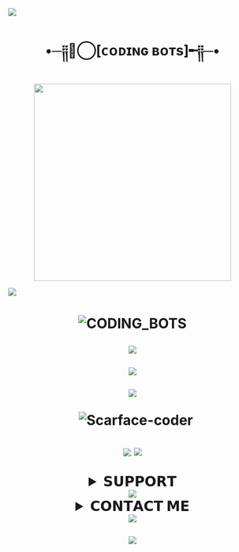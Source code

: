 <img src="https://user-images.githubusercontent.com/73097560/115834477-dbab4500-a447-11eb-908a-139a6edaec5c.gif">
<h1 align="center"><b>•─༐༐╼⃝[ᴄᴏᴅɪɴɢ ʙᴏᴛs]╾༐༐─•</b></h1>
<p align="center"><a href="https://t.me/sxyseller"><img src="https://graph.org/file/c74c714bce27a46bc51aa-b4f7fe8d6b435e01f6.jpg" width="400"></a></p>
<img src="https://user-images.githubusercontent.com/73097560/115834477-dbab4500-a447-11eb-908a-139a6edaec5c.gif">
<h1 align="center"

![CODING_BOTS](https://github-stats-alpha.vercel.app/api?username=Scarface-coder "Scarface-coder")


<img src="https://user-images.githubusercontent.com/73097560/115834477-dbab4500-a447-11eb-908a-139a6edaec5c.gif">

![](https://github-readme-streak-stats.herokuapp.com/?user=Scarface-coder&theme=onedark&hide_border=false)<br/>

<p align="center">
<img src="https://github-stats-alpha.vercel.app/api/?username=Scarface-coder&cc=000&tc=00ff00&ic=fff000&bc=fff" align="center">
</p>

<p align="center">&nbsp;
  <img align="center" src="https://github-readme-stats.vercel.app/api?username=Scarface-coder&&show_icons=true&theme=midnight-purple" alt="Scarface-coder"/></p>        

<p align="center">
<img src="https://github-readme-stats.vercel.app/api/top-langs/?username=Scarface-coder&layout=compact&theme=tokyonight" align="center">



<img src="https://user-images.githubusercontent.com/73097560/115834477-dbab4500-a447-11eb-908a-139a6edaec5c.gif">

<details>
<summary><b>𝗦𝗨𝗣𝗣𝗢𝗥𝗧</b></summary>
<a href="http://t.me/Coding_Bots89"><img title="Telegram" src="https://img.shields.io/badge/Telegram-%23000000.svg?&style=for-the-badge&logo=telegram&logoColor=61DAFB"></a>
</details>

<img src="https://user-images.githubusercontent.com/73097560/115834477-dbab4500-a447-11eb-908a-139a6edaec5c.gif">

<details>
<summary><b>𝗖𝗢𝗡𝗧𝗔𝗖𝗧 𝗠𝗘</b></summary>
<a href="https://t.me/sxyseller"><img title="Telegram" src="https://img.shields.io/badge/Telegram-%23000000.svg?&style=for-the-badge&logo=telegram&logoColor=61DAFB"></a>
</details>


<img src="https://user-images.githubusercontent.com/73097560/115834477-dbab4500-a447-11eb-908a-139a6edaec5c.gif">


<img src="https://readme-typing-svg.herokuapp.com?color=FF0089&width=629&lines=𝗣𝗢𝗪𝗘𝗥𝗘𝗗+𝗕𝗬+•─༐༐╼⃝[ᴄᴏᴅɪɴɢ+ʙᴏᴛs]╾༐༐─•"></b></h3>